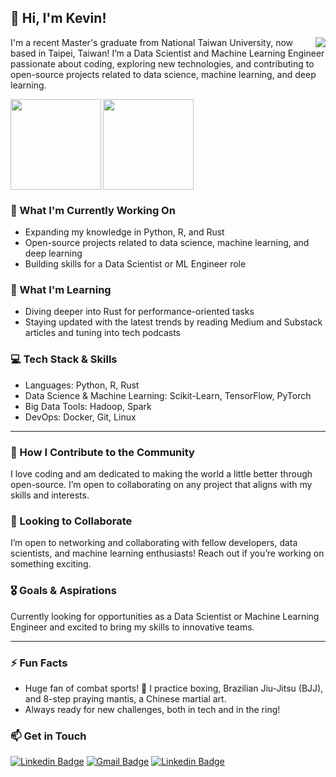 ## 👋 Hi, I'm Kevin!
<img src='https://github.com/images/mona-whisper.gif' align='right'>
I'm a recent Master's graduate from National Taiwan University, now based in Taipei, Taiwan! 
I’m a Data Scientist and Machine Learning Engineer passionate about coding, exploring new technologies, and contributing to open-source projects related to data science, machine learning, and deep learning.

<img src='https://github-readme-stats.vercel.app/api?username=kevinhongzl&hide=issues&hide_border=true' align='left' height=145> <img src='https://github-readme-stats.vercel.app/api/top-langs/?username=kevinhongzl&layout=compact&size_weight=0.1&count_weight=2&hide_border=true' height=145>

### 🔭 What I'm Currently Working On
* Expanding my knowledge in Python, R, and Rust
* Open-source projects related to data science, machine learning, and deep learning
* Building skills for a Data Scientist or ML Engineer role
  
### 🌱 What I'm Learning
* Diving deeper into Rust for performance-oriented tasks
* Staying updated with the latest trends by reading Medium and Substack articles and tuning into tech podcasts
  
### 💻 Tech Stack & Skills
* Languages: Python, R, Rust
* Data Science & Machine Learning: Scikit-Learn, TensorFlow, PyTorch
* Big Data Tools: Hadoop, Spark
* DevOps: Docker, Git, Linux

---
### 👯 How I Contribute to the Community
I love coding and am dedicated to making the world a little better through open-source. I’m open to collaborating on any project that aligns with my skills and interests.

### 🤝 Looking to Collaborate
I’m open to networking and collaborating with fellow developers, data scientists, and machine learning enthusiasts! Reach out if you’re working on something exciting.

### 🎖️ Goals & Aspirations 
Currently looking for opportunities as a Data Scientist or Machine Learning Engineer and excited to bring my skills to innovative teams.

---
### ⚡ Fun Facts
* Huge fan of combat sports! 🥊 I practice boxing, Brazilian Jiu-Jitsu (BJJ), and 8-step praying mantis, a Chinese martial art.
* Always ready for new challenges, both in tech and in the ring!

### 📫 Get in Touch
[![Linkedin Badge](https://img.shields.io/badge/-洪振倫-blue?style=flat-square&logo=Linkedin&logoColor=white&link=https://www.linkedin.com/in/洪振倫/)](https://www.linkedin.com/in/%E6%8C%AF%E5%80%AB-%E6%B4%AA-812714161)
[![Gmail Badge](https://img.shields.io/badge/-zhenlun.hong01@gmail.com-c14438?style=flat-square&logo=Gmail&logoColor=white&link=mailto:zhenlun.hong01@gmail.com)](mailto:zhenlun.hong01@gmail.com)
[![Linkedin Badge](https://img.shields.io/badge/-kevinhongzl-black?style=flat-square&logo=github&logoColor=white&link=https://github.com/kevinhongzl/)](https://github.com/kevinhongzl) 


